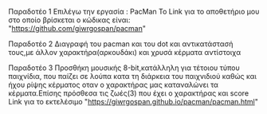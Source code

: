 
Παραδοτέο 1 
Επιλέγω την εργασία : PacMan 
To Link για το αποθετήριο μου στο οποίο βρίσκεται ο κώδικας είναι: "https://github.com/giwrgospan/pacman"

Παραδοτέο 2 
Διαγραφή του pacman και του dot και αντικατάστασή τους,με άλλον χαρακτήρα(αρκουδάκι) και χρυσά κέρματα αντίστοιχα 

Παραδοτέο 3
Προσθήκη μουσικής 8-bit,κατάλληλη για τέτοιου τύπου παιχνίδια, που παίζει σε λούπα κατα τη διάρκεια του παιχνιδιού καθώς και ήχου ρίψης κέρματος οταν ο χαρακτήρας μας καταναλώνει τα κέρματα.Επίσης πρόσθεσα τις ζωές(3) που έχει ο χαρακτήρας και score 
Link για το εκτελέσιμο "https://giwrgospan.github.io/pacman/pacman.html"

